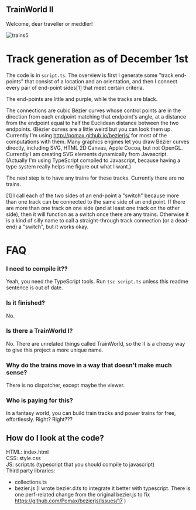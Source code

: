 
TrainWorld II
---

Welcome, dear traveller or meddler!

![trains5](https://cloud.githubusercontent.com/assets/947619/11516833/f933f082-9853-11e5-8b17-a1fd939dfad8.png)

Track generation as of December 1st
===

The code is in `script.ts`. The overview is first I
generate some "track end-points" that consist of a location and an
orientation, and then I connect every pair of end-point sides[1] that meet
certain criteria.

The end-points are little and purple, while the tracks are black.

The connections are cubic Bézier curves whose control points are in
the direction from each endpoint matching that endpoint's
angle, at a distance from the endpoint equal to half the Euclidean
distance between the two endpoints. (Bézier curves are a little weird
but you can look them up. Currently I'm using
http://pomax.github.io/bezierjs/ for most of the computations with them.
Many graphics engines let you draw Bézier curves directly, including
SVG, HTML 2D Canvas, Apple Cocoa, but not OpenGL. Currently I am
creating SVG elements dynamically from Javascript.  (Actually I'm using
TypeScript compiled to Javascript, because having a type system
really helps me figure out what I want.)

The next step is to have any trains for these tracks. Currently
there are no trains.

[1] I call each of the two sides of an end-point
a "switch" because more than one track can be connected to the same
side of an end point.  If there are more than one track on one side
(and at least one track on the other side), then it will function
as a switch once there are any trains.  Otherwise it is a kind
of silly name to call a straight-through track connection (or a
dead-end) a "switch", but it works okay.

FAQ
===

### I need to compile it??

Yeah, you need the TypeScript tools. Run `tsc script.ts`
unless this readme sentence is out of date.

### Is it finished?

No.

### Is there a TrainWorld I?

No.  There are unrelated things called TrainWorld, so the II
is a cheesy way to give this project a more unique name.

### Why do the trains move in a way that doesn't make much sense?

There is no dispatcher, except maybe the viewer.

### Who is paying for this?

In a fantasy world, you can build train tracks and power trains for
free, effortlessly. Right? Right???

## How do I look at the code?

HTML: index.html  
CSS: style.css  
JS: script.ts (typescript that you should compile to javascript)  
Third party libraries:  
 - collections.ts
 - bezier.js (I wrote bezier.d.ts to integrate it better with
     typescript.  There is one perf-related change from the original
     bezier.js to fix https://github.com/Pomax/bezierjs/issues/17 )


